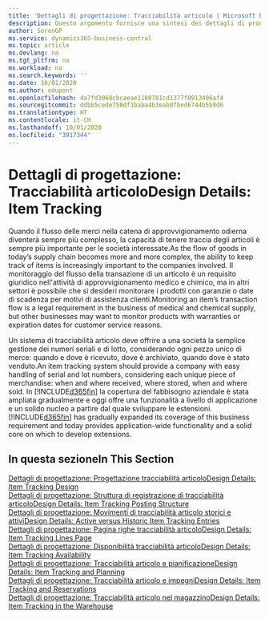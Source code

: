 ```yaml
---
title: 'Dettagli di progettazione: Tracciabilità articolo | Microsoft Docs'
description: Questo argomento fornisce una sintesi dei dettagli di progettazione per la tracciabilità articolo.
author: SorenGP
ms.service: dynamics365-business-central
ms.topic: article
ms.devlang: na
ms.tgt_pltfrm: na
ms.workload: na
ms.search.keywords: ''
ms.date: 10/01/2020
ms.author: edupont
ms.openlocfilehash: 4a7fd3068cbcaeae1180781cd1377f0913406af4
ms.sourcegitcommit: ddbb5cede750df1baba4b3eab8fbed6744b5b9d6
ms.translationtype: HT
ms.contentlocale: it-CH
ms.lasthandoff: 10/01/2020
ms.locfileid: "3917344"
---
```

# <a name="design-details-item-tracking"></a><span data-ttu-id="90c26-103">Dettagli di progettazione: Tracciabilità articolo</span><span class="sxs-lookup"><span data-stu-id="90c26-103">Design Details: Item Tracking</span></span>
<span data-ttu-id="90c26-104">Quando il flusso delle merci nella catena di approvvigionamento odierna diventerà sempre più complesso, la capacità di tenere traccia degli articoli è sempre più importante per le società interessate.</span><span class="sxs-lookup"><span data-stu-id="90c26-104">As the flow of goods in today’s supply chain becomes more and more complex, the ability to keep track of items is increasingly important to the companies involved.</span></span> <span data-ttu-id="90c26-105">Il monitoraggio del flusso della transazione di un articolo è un requisito giuridico nell'attività di approvvigionamento medico e chimico, ma in altri settori è possibile che si desideri monitorare i prodotti con garanzie o date di scadenza per motivi di assistenza clienti.</span><span class="sxs-lookup"><span data-stu-id="90c26-105">Monitoring an item’s transaction flow is a legal requirement in the business of medical and chemical supply, but other businesses may want to monitor products with warranties or expiration dates for customer service reasons.</span></span>  

<span data-ttu-id="90c26-106">Un sistema di tracciabilità articolo deve offrire a una società la semplice gestione dei numeri seriali e di lotto, considerando ogni pezzo unico di merce: quando e dove è ricevuto, dove è archiviato, quando dove è stato venduto.</span><span class="sxs-lookup"><span data-stu-id="90c26-106">An item tracking system should provide a company with easy handling of serial and lot numbers, considering each unique piece of merchandise: when and where received, where stored, when and where sold.</span></span> <span data-ttu-id="90c26-107">In [!INCLUDE[d365fin](includes/d365fin_md.md)] la copertura del fabbisogno aziendale è stata ampliata gradualmente e oggi offre una funzionalità a livello di applicazione e un solido nucleo a partire dal quale sviluppare le estensioni.</span><span class="sxs-lookup"><span data-stu-id="90c26-107">[!INCLUDE[d365fin](includes/d365fin_md.md)] has gradually expanded its coverage of this business requirement and today provides application-wide functionality and a solid core on which to develop extensions.</span></span>  

## <a name="in-this-section"></a><span data-ttu-id="90c26-108">In questa sezione</span><span class="sxs-lookup"><span data-stu-id="90c26-108">In This Section</span></span>  
[<span data-ttu-id="90c26-109">Dettagli di progettazione: Progettazione tracciabilità articolo</span><span class="sxs-lookup"><span data-stu-id="90c26-109">Design Details: Item Tracking Design</span></span>](design-details-item-tracking-design.md)  
[<span data-ttu-id="90c26-110">Dettagli di progettazione: Struttura di registrazione di tracciabilità articolo</span><span class="sxs-lookup"><span data-stu-id="90c26-110">Design Details: Item Tracking Posting Structure</span></span>](design-details-item-tracking-posting-structure.md)  
[<span data-ttu-id="90c26-111">Dettagli di progettazione: Movimenti di tracciabilità articolo storici e attivi</span><span class="sxs-lookup"><span data-stu-id="90c26-111">Design Details: Active versus Historic Item Tracking Entries</span></span>](design-details-active-versus-historic-item-tracking-entries.md)  
[<span data-ttu-id="90c26-112">Dettagli di progettazione: Pagina righe tracciabilità articolo</span><span class="sxs-lookup"><span data-stu-id="90c26-112">Design Details: Item Tracking Lines Page</span></span>](design-details-item-tracking-lines-window.md)  
[<span data-ttu-id="90c26-113">Dettagli di progettazione: Disponibilità tracciabilità articolo</span><span class="sxs-lookup"><span data-stu-id="90c26-113">Design Details: Item Tracking Availability</span></span>](design-details-item-tracking-availability.md)  
[<span data-ttu-id="90c26-114">Dettagli di progettazione: Tracciabilità articolo e pianificazione</span><span class="sxs-lookup"><span data-stu-id="90c26-114">Design Details: Item Tracking and Planning</span></span>](design-details-item-tracking-and-planning.md)  
[<span data-ttu-id="90c26-115">Dettagli di progettazione: Tracciabilità articolo e impegni</span><span class="sxs-lookup"><span data-stu-id="90c26-115">Design Details: Item Tracking and Reservations</span></span>](design-details-item-tracking-and-reservations.md)  
[<span data-ttu-id="90c26-116">Dettagli di progettazione: Tracciabilità articolo nel magazzino</span><span class="sxs-lookup"><span data-stu-id="90c26-116">Design Details: Item Tracking in the Warehouse</span></span>](design-details-item-tracking-in-the-warehouse.md)
